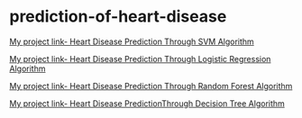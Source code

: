 # prediction-of-heart-disease
[My project link- Heart Disease Prediction Through SVM Algorithm](https://colab.research.google.com/drive/1rcYi567cH7BXTyWea5g_2EYkJuLuhOvI?usp=sharing)

[My project link- Heart Disease Prediction Through Logistic Regression Algorithm](https://colab.research.google.com/drive/1o9zfYFc82WDAC-AV32VDknE-1I-LkE3L?usp=sharing)

[My project link- Heart Disease Prediction Through Random Forest Algorithm](https://colab.research.google.com/drive/1yco9n47hAX5EQf3onC8JPAoxT9nwixKf?usp=sharing)
 
[My project link- Heart Disease PredictionThrough Decision Tree Algorithm](https://colab.research.google.com/drive/1lKiuWDOaSInGrukOyVqpX6jzRJWyXYKH?usp=sharing)



